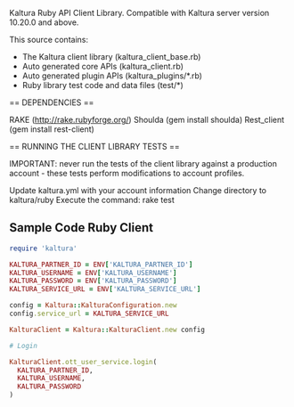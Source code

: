 Kaltura Ruby API Client Library.
Compatible with Kaltura server version 10.20.0 and above.

This source contains:
 - The Kaltura client library (kaltura_client_base.rb)
 - Auto generated core APIs (kaltura_client.rb)
 - Auto generated plugin APIs (kaltura_plugins/*.rb)
 - Ruby library test code and data files (test/*)
 
== DEPENDENCIES ==

RAKE			(http://rake.rubyforge.org/)
Shoulda			(gem install shoulda)
Rest_client		(gem install rest-client)

== RUNNING THE CLIENT LIBRARY TESTS ==

IMPORTANT: never run the tests of the client library against a production account - 
	these tests perform modifications to account profiles.
	
Update kaltura.yml with your account information
Change directory to kaltura/ruby
Execute the command: rake test

## Sample Code Ruby Client

```rb
require 'kaltura'

KALTURA_PARTNER_ID = ENV['KALTURA_PARTNER_ID']
KALTURA_USERNAME = ENV['KALTURA_USERNAME']
KALTURA_PASSWORD = ENV['KALTURA_PASSWORD']
KALTURA_SERVICE_URL = ENV['KALTURA_SERVICE_URL']

config = Kaltura::KalturaConfiguration.new
config.service_url = KALTURA_SERVICE_URL

KalturaClient = Kaltura::KalturaClient.new config

# Login

KalturaClient.ott_user_service.login(
  KALTURA_PARTNER_ID,
  KALTURA_USERNAME,
  KALTURA_PASSWORD
)
```

